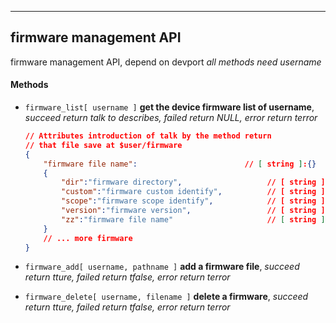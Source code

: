 
***
## firmware management API
firmware management API, depend on devport
*all methods need username*

#### **Methods**

+ `firmware_list[ username ]` **get the device firmware list of username**, *succeed return talk to describes, failed return NULL, error return terror*
    ```json
    // Attributes introduction of talk by the method return
    // that file save at $user/firmware
    {
        "firmware file name":                        // [ string ]:{}
        {
            "dir":"firmware directory",                   // [ string ]
            "custom":"firmware custom identify",          // [ string ]
            "scope":"firmware scope identify",            // [ string ]
            "version":"firmware version",                 // [ string ]
            "zz":"firmware file name"                     // [ string ]
        }
        // ... more firmware
    }    
    ```

+ `firmware_add[ username, pathname ]` **add a firmware file**, *succeed return tture, failed return tfalse, error return terror*

+ `firmware_delete[ username, filename ]` **delete a firmware**, *succeed return tture, failed return tfalse, error return terror*


